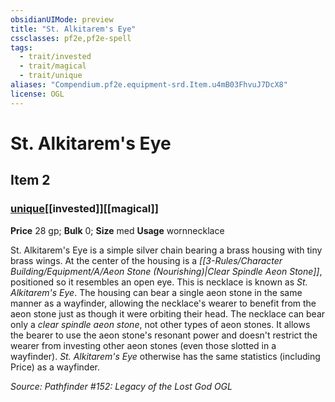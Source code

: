 ```yaml
---
obsidianUIMode: preview
title: "St. Alkitarem's Eye"
cssclasses: pf2e,pf2e-spell
tags:
  - trait/invested
  - trait/magical
  - trait/unique
aliases: "Compendium.pf2e.equipment-srd.Item.u4mB03FhvuJ7DcX8"
license: OGL
---
```

# St. Alkitarem's Eye
## Item 2
### [unique](unique "Unique Rarity Trait")[[invested]][[magical]]


**Price** 28 gp; 
**Bulk** 0; **Size** med
**Usage** wornnecklace

St. Alkitarem's Eye is a simple silver chain bearing a brass housing with tiny brass wings. At the center of the housing is a _[[3-Rules/Character Building/Equipment/A/Aeon Stone (Nourishing)|Clear Spindle Aeon Stone]]_, positioned so it resembles an open eye. This is necklace is known as _St. Alkitarem's Eye_. The housing can bear a single aeon stone in the same manner as a wayfinder, allowing the necklace's wearer to benefit from the aeon stone just as though it were orbiting their head. The necklace can bear only a _clear spindle aeon stone_, not other types of aeon stones. It allows the bearer to use the aeon stone's resonant power and doesn't restrict the wearer from investing other aeon stones (even those slotted in a wayfinder). _St. Alkitarem's Eye_ otherwise has the same statistics (including Price) as a wayfinder.

*Source: Pathfinder #152: Legacy of the Lost God*
*OGL*